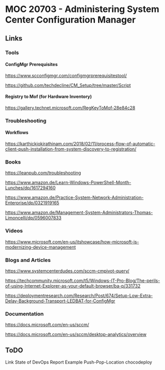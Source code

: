 # MOC 20703 - Administering System Center Configuration Manager
## Links
### Tools
#### ConfigMgr Prerequisites
https://www.scconfigmgr.com/configmgrprerequisitestool/

https://github.com/techdecline/CM_Setup/tree/master/Script

#### Registry to Mof (for Hardware Inventory)
https://gallery.technet.microsoft.com/RegKeyToMof-28e84c28

### Troubleshooting
#### Workflows
https://karthickjokirathinam.com/2018/02/11/process-flow-of-automatic-client-push-installation-from-system-discovery-to-registration/

### Books
https://leanpub.com/troubleshooting

https://www.amazon.de/Learn-Windows-PowerShell-Month-Lunches/dp/1617294160

https://www.amazon.de/Practice-System-Network-Administration-Enterprise/dp/0321919165

https://www.amazon.de/Management-System-Administrators-Thomas-Limoncelli/dp/0596007833

### Videos
https://www.microsoft.com/en-us/itshowcase/how-microsoft-is-modernizing-device-management

### Blogs and Articles
https://www.systemcenterdudes.com/sccm-cmpivot-query/

https://techcommunity.microsoft.com/t5/Windows-IT-Pro-Blog/The-perils-of-using-Internet-Explorer-as-your-default-browser/ba-p/331732

https://deploymentresearch.com/Research/Post/674/Setup-Low-Extra-Delay-Background-Transport-LEDBAT-for-ConfigMgr

### Documentation
https://docs.microsoft.com/en-us/sccm/

https://docs.microsoft.com/en-us/sccm/desktop-analytics/overview

## ToDO
Link State of DevOps Report
Example Push-Pop-Location
chocodeploy
